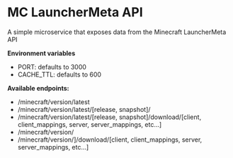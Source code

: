 # MC LauncherMeta API
A simple microservice that exposes data from the Minecraft LauncherMeta API

**Environment variables**
- PORT: defaults to 3000
- CACHE_TTL: defaults to 600

**Available endpoints:**
- /minecraft/version/latest
- /minecraft/version/latest/[release, snapshot]/
- /minecraft/version/latest/[release, snapshot]/download/[client, client_mappings, server, server_mappings, etc...]
- /minecraft/version/<version id>
- /minecraft/version/<version id>]/download/[client, client_mappings, server, server_mappings, etc...]
